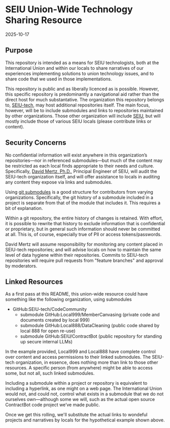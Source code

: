 # SEIU Union-Wide Technology Sharing Resource

2025-10-17

## Purpose

This repository is intended as a means for SEIU technologists, both at the
International Union and within our locals to share narratives of our
experiences implementing solutions to union technology issues, and to share
code that we used in those implementations.

This repository is public and as liberally licenced as is possible.  However,
this specific repository is predominantly a navigational aid rather than the
direct host for much substantative.  The organization this repository belongs
to, [SEIU-tech](https://github.com/SEIU-Tech), may host additional
repositories itself.  The main focus, however, will be to include submodules
and links to repositories maintained by other organizations.  Those other
organization will include [SEIU](https://github.com/SEIU), but will mostly
include those of various SEIU locals (please contribute links or content). 

## Security Concerns

No confidential information will exist anywhere in this organization’s
repositories—nor in referenced submodules—but much of the content may be
restricted as each local finds appropriate to their needs and culture.
Specifically, [David Mertz, Ph.D.](mailto:david.mertz@seiu.org), Principal
Engineer of SEIU, will audit the SEIU-tech organization itself, and will offer
assistance to locals in auditing any content they expose via links and
submodules.

Using [git submodules](https://git-scm.com/book/en/v2/Git-Tools-Submodules) is
a good structure for contributors from varying organizations.  Specifically,
the git history of a submodule included in a project is separate from that of
the module that includes it.  This requires a bit of explanation.

Within a git repository, the entire history of changes is retained.  With
effort, it is possible to rewrite that history to exclude information that is
confidential or proprietary, but in general such information should never be
committed at all.  This is, of course, especially true of PII or access
tokens/passwords.

David Mertz will assume responsibility for monitoring any content placed in
SEIU-tech repositories; and will advise locals on how to maintain the same
level of data hygiene within their repositories.  Commits to SEIU-tech
repositories will require pull requests from "feature branches" and approval
by moderators.

## Linked Resources

As a first pass at this README, this union-wide resource could have something
like the following organization, using submodules

* GitHub:SEIU-tech/CodeCommunity
  - submodule GitHub:Local999/MemberCanvasing (private code and documents created by local 999)
  - submodule GitHub:Local888/DataCleaning (public code shared by local 888 for open re-use)
  - submodule GitHub:SEIU/ContractBot (public repository for standing up secure internal LLMs)

In the example provided, Local999 and Local888 have complete control over
content and access permissions to their linked submodules.  The SEIU-tech
organization, in essence, does nothing more than link to those other
resources.  A specific person (from anywhere) might be able to access some,
but not all, such linked submodules.

Including a submodule within a project or repository is equivalent to
including a hyperlink, as one might on a web page. The International Union
would not, and could not, control what exists in a submodule that we do not
ourselves own—although some we will, such as the actual open source
ContractBot code project we’ve made public. 

Once we get this rolling, we'll substitute the actual links to wondeful
projects and narratives by locals for the hypothetical example shown above.


